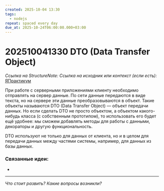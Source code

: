 ```yaml
---
created: 2025-10-04 13:30
tags:
  - nodejs
repeat: spaced every day
due_at: 2025-10-24T06:00:00.000+03:00
---
```

# 202510041330 DTO (Data Transfer Object)

*Ссылка на StructureNote:*
*Ссылка на исходник или контекст (если есть):* [ЯПрактикум](https://practicum.yandex.ru/learn/backend-nodejs/courses/a4214ab0-2146-4152-b90e-651bf4c7ca5e/sprints/564244/topics/1df920a3-5c6a-4fcd-884c-0f66136c2b56/lessons/d77622ea-f32d-42fa-999d-bfba555dae7d/)

При работе с серверными приложениями клиенту необходимо отправлять на сервер данные. По сети данные передаются в виде текста, но на сервере эти данные преобразовываются в объект. Такие объекты называются DTO (Data Transfer Object) — объект передачи данных. Но если сделать DTO не просто объектом, а объектом какого-нибудь класса (с собственным прототипом), то использовать его будет ещё удобнее: мы сможем добавлять методы для работы с данными, декораторы и другую функциональность.

DTO используют не только для данных от клиента, но и в целом для передачи данных между частями системы, например, для данных из базы данных.

### Связанные идеи:

* 

---

*Что стоит развить? Какие вопросы возникли?*
